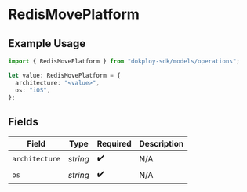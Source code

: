 # RedisMovePlatform

## Example Usage

```typescript
import { RedisMovePlatform } from "dokploy-sdk/models/operations";

let value: RedisMovePlatform = {
  architecture: "<value>",
  os: "iOS",
};
```

## Fields

| Field              | Type               | Required           | Description        |
| ------------------ | ------------------ | ------------------ | ------------------ |
| `architecture`     | *string*           | :heavy_check_mark: | N/A                |
| `os`               | *string*           | :heavy_check_mark: | N/A                |